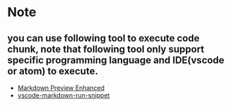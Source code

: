 # Note
## you can use following tool to execute code chunk, note that following tool only support specific programming language and IDE(vscode or atom) to execute.
- [Markdown Preview Enhanced](https://shd101wyy.github.io/markdown-preview-enhanced/#/code-chunk)
- [vscode-markdown-run-snippet](https://github.com/statiolake/vscode-markdown-run-snippet)